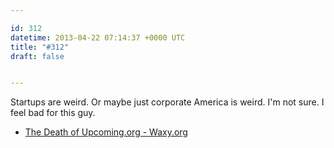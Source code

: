 ```yaml
---

id: 312
datetime: 2013-04-22 07:14:37 +0000 UTC
title: "#312"
draft: false


---
```


Startups are weird. Or maybe just corporate America is weird. I'm not sure. I feel bad for this guy. 

 
 * [The Death of Upcoming.org - Waxy.org](http://waxy.org/2013/04/the_death_of_upcomingorg/)


